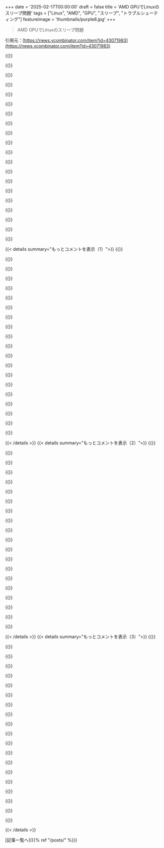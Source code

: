 +++
date = '2025-02-17T00:00:00'
draft = false
title = 'AMD GPUでLinuxのスリープ問題'
tags = ["Linux", "AMD", "GPU", "スリープ", "トラブルシューティング"]
featureimage = 'thumbnails/purple8.jpg'
+++

> AMD GPUでLinuxのスリープ問題

引用元：[https://news.ycombinator.com/item?id=43071983](https://news.ycombinator.com/item?id=43071983)

{{<matomeQuote body="ちょっと調べてみたんだけど、S3スリープに入るとPCIe GPUに電源がカットされるっぽい。正しいかは不明だけど、Gigabyte Aorusマザーボードはスリープバグがあって、SSDが正常にスリープしたり起きたりできないことがある。それを解決するのがこのudevルールだよ：<br>＞“スリープバグ対策として任意のPCIeポートからのウェイクアップを無効にする”" userName="jorvi" createdAt="2025-02-17T17:29:52" color="#785bff">}}

{{<matomeQuote body="俺のマザーボードでは、/etc/udev/rules.d/に設定を追加して自動ウェイクを無効にした。Logitech BoltレシーバーがいろんなLinux PCをすぐに起こすみたいで、Windowsではなんでこんなことがないのか謎。とりあえず、レシーバーの待機を無効にするルールを追加した！" userName="nyanpasu64" createdAt="2025-02-17T21:02:24" color="">}}

{{<matomeQuote body="いいヒントだね！KERNELS==”0000:00:01.1”を使うのは興味深い。PCIデバイスの特定の機能をターゲットにできるからね。" userName="jorvi" createdAt="2025-02-17T23:17:45" color="">}}

{{<matomeQuote body="Aorusマザー使ってるけど、この問題でいくつかの電力を無駄にしちゃった。これらの解決策に期待してたけど、ダメだったよ。ありがとう！" userName="VMG" createdAt="2025-02-17T18:44:59" color="">}}

{{<matomeQuote body="一般的な対策は試した？それとudevルールのリロードもね。デフォルトのルールの後に適用されるようにしないと。うまくいったら、udevadmでSSDデバイスを確認して“power/wakeup”が“disabled”になっているか見てみて。もし“disabled”なら、他の何かがスリープを妨げてるよ。" userName="jorvi" createdAt="2025-02-17T20:37:46" color="#45d325">}}

{{<matomeQuote body="もっと詳しく説明すればよかったかな。俺はデスクトップPC使ってるんだけど、スリープに入るのはいいけど、起き上がるとフリーズしちゃう。" userName="VMG" createdAt="2025-02-18T08:37:45" color="">}}

{{<matomeQuote body="俺もAorus ATXマザー使ってる。スリープには入るけど、起きるとフリーズするのが問題。デバイスによって挙動が違って、うちのは98％までスリープするけどファンだけが動く状態。これがバグであることがわかった。おそらく他のポートでも解決できるはず。" userName="jorvi" createdAt="2025-02-18T11:18:05" color="#ff5c5c">}}

{{<matomeQuote body="やばいな、B550M DS3H使ってるけど、スリープからすぐに起こすと一瞬つくけど、操作できなくて電源ボタン押してもダメ。壁のコンセントから電源引っこ抜かなきゃいけなかった。これは前にBIOSアップデートで直った。" userName="nyanpasu64" createdAt="2025-02-18T22:54:07" color="">}}

{{<matomeQuote body="このヒントありがとな！X570 Aorus Masterのサスペンド問題に悩んでた。/proc/acpi/wakeupにGPP0って入れたら解決したけど、最初のスリープ後にすぐ起きちゃうのは相変わらず。udevルールを適用して、そっちも直ったみたい！" userName="mafuyu" createdAt="2025-02-18T06:13:20" color="#785bff">}}

{{<matomeQuote body="将来のユニットファイルを使うために：`Type=oneshot`と`RemainAfterExit=yes`使った？そうじゃないとウェイクアップの動作に変な影響があった気がする。でもこれはNixOS特有かも。" userName="jorvi" createdAt="2025-02-18T11:12:11" color="">}}

{{<matomeQuote body="ExecStartにmulti-user.targetを使ったけど、これが単純ユニットを示すから起動時の順序が間違ってるかもって気づいた！これから気をつけようと思う。" userName="mafuyu" createdAt="2025-02-19T07:12:49" color="">}}

{{<matomeQuote body="混乱させてごめん、実行に失敗してるわけじゃないよ。”RemainAfterExit”を入れないと、毎回起動するから注意が必要。これでお得意のシェルコードが実行される。”RemainAfterExit”はシステムの状態を変えるユニットファイルに必要で、1回実行したら手動で無効にしない限り”アクティブ”になる。”Type=Oneshot”も必要。とはいえ、udevでやるのが好みかな。シェルスクリプトは壊れやすいから。" userName="jorvi" createdAt="2025-02-19T15:55:19" color="#ff5733">}}

{{<matomeQuote body="なるほど、アドバイスありがと！systemdは簡単に使えて便利だけど、罠も多いんだよね。" userName="mafuyu" createdAt="2025-02-24T05:54:26" color="">}}

{{<matomeQuote body="この仮定が正しいかは不明だけど、S3はRAM以外の電源をカットするはず。でもGigabyte AorusのマザーボードにはNVMe SSDスリープバグがあって、システムが正しくスリープやウェイクできないことがある。ハードウェアの状態をチェックしたり、PCIeデバイスにスリープコマンドを送ったりできるといいんだけど。" userName="bArray" createdAt="2025-02-18T13:08:09" color="">}}

{{<matomeQuote body="ああ、長い間この問題に悩んでるんだけど、これもダメだったよ。ここに記録してあるから見てみて。<br>https://bbs.archlinux.org/viewtopic.php?id=302440<br>Aorusのウェイクアップ問題に関するさらなる洞察があったら教えて。特に、私の場合は`.../devices/LNXSYSTM:00/LNXSYBUS:00/PNP0A08:00/device:45/wakeup/wakeup6`からウェイクアップしてるみたいだけど、意味が分からないんだ。" userName="krastanov" createdAt="2025-02-18T02:59:03" color="">}}

{{<matomeQuote body="それも分からないけど、上のコメントからのヒントで試してみるといいかも。<br>ACTION==”offline”, KERNELS==”0000:00:45.6”, ATTR{power/wakeup}=”disabled”<br>とか、ACTION==”change”やKERNELS==”0000:00:45”やKERNELS==”0000:00:45.?”もありかも。" userName="jorvi" createdAt="2025-02-18T10:59:47" color="">}}

{{<matomeQuote body="このMBで何年もこの問題に苦しんで、結局はひどいUSB CのPCIeカードを物理的に取り外すことで解決したよ。コンピュータケースにはUSBCポートがなかったからね。<br>それに、PCIウェイクアップバスを無効にしたこともあるけど、それからは触ってない。今は順調だよ。これが役に立てば。" userName="faraggi" createdAt="2025-02-18T04:39:00" color="#ff5c5c">}}

{{<matomeQuote body="これは修正なのか、それとも回避策なのか？" userName="gU9x3u8XmQNG" createdAt="2025-02-18T05:09:33" color="">}}

{{<matomeQuote body="memreserverの作者がここにいるよ。この問題について数年前にデバッグしたけど、公開されてるコメントが見つかるのは難しい。<br>大体は、Linuxに信頼性の高いスリープフックが欠けていたのが問題だったけど、これが今は可能になっている。残念ながら、FreedesktopのGitlabはインデックスできないから、その知識が失われちゃったみたい。<br>[1]  https://gitlab.freedesktop.org/drm/amd/-/issues/2125#note_17..." userName="lorenzbrun" createdAt="2025-02-17T22:21:15" color="#785bff">}}

{{<matomeQuote body="すごい成果だね！Linuxでスリープがどれだけ難しいか、その原因がわかるデータポイントだよ。今でもThinkPad P1G4を使ってるけど、スリープに入るとファンが自動で止まらないし、最近はBluetoothヘッドフォンからのスリープ復帰後に音が割れる問題も発生した。ノードのスリープも無効にしたよ。<br>（https://wiki.archlinux.org/title/PipeWire#Noticeable_audio_d...）" userName="sabujp" createdAt="2025-02-17T18:30:52" color="#ff5733">}}

{{< details summary="もっとコメントを表示（1）">}}
{{<matomeQuote body="もう2025年なのに、Linuxのノートパソコンのスリープやサスペンドがまだちゃんと動かないのは驚きだよね。15年前に初めてこの問題に出くわした気がする。" userName="Apofis" createdAt="2025-02-17T19:03:32" color="">}}

{{<matomeQuote body="Windowsでもスリープとサスペンドはうまく動かないよね。パワーコントロールは密接な統合が必要だから、PCはそれができてないんだ。メーカーはファームウェアをただのコストとみなしていて、最低限の機能しか提供してないから、完全にサポートされないことが多い。" userName="xondono" createdAt="2025-02-17T19:36:31" color="#45d325">}}

{{<matomeQuote body="AppleもPPC/x86時代にスリープの問題で苦労してたよ。いい感じにはなってるけど、Appleのノートを使ってたときも、スリープからの復帰で奇妙な問題が1/50回くらいの頻度で起きてた。LenovoはLinuxでもApple並みにスリープ管理ができてる気がする。" userName="kiwijamo" createdAt="2025-02-17T21:12:59" color="#785bff">}}

{{<matomeQuote body="ARMでも完全ではない。M1 Miniはスリープから復帰するとグリーンスクリーンになってクラッシュすることが数ヶ月に一回あるし、M1 Proもたまにスリープから復帰するとフリーズするんだ。これはOS問わず難しい問題みたいだね。" userName="nyarlathotep_" createdAt="2025-02-18T03:42:25" color="">}}

{{<matomeQuote body="＞LenovoはLinuxでもApple並みにスリープ管理ができてる気がする。俺のOpenBSD X1もそれほど悪くはないよ。MacBookほどスムーズではないけど、まあまあ使える。" userName="adolph" createdAt="2025-02-18T00:08:31" color="">}}

{{<matomeQuote body="CarbonとExtremeどっち？俺の1世代目のX1 ExtremeではWindowsで復帰すらまともにできないんだけど。" userName="winrid" createdAt="2025-02-18T12:20:17" color="">}}

{{<matomeQuote body="ARMではかなり改善されたよね。外部モニターのサポートも速くて信頼性が上がったし。ハードウェア全体をコントロールしてるのが大きいんじゃないかな。" userName="sroussey" createdAt="2025-02-17T21:51:57" color="#785bff">}}

{{<matomeQuote body="俺のM1 Pro MacBookはHDMIの音声で変な問題がある。テレビに接続すると再起動しないと音が出ないことが多いよ。" userName="tiagod" createdAt="2025-02-17T22:49:08" color="">}}

{{<matomeQuote body="それはイライラするけど、モニターやテレビのHDMI実装が原因かもしれないね。" userName="bzzzt" createdAt="2025-02-18T08:38:41" color="">}}

{{<matomeQuote body="そうじゃないと思う。その状態だと、映像が飛んだり乱れたりして、音声もかなり壊れる。音だけの問題じゃないよ。" userName="tiagod" createdAt="2025-02-19T03:23:40" color="">}}

{{<matomeQuote body="全て HDMI 実装の不具合が原因かもしれないね（リフレッシュや音声が全てエンコード・同期されてるから）。でも、M1 Mac が HDMI TV との接続に重大な問題があるかもしれないし、間違ってるかもね。" userName="bzzzt" createdAt="2025-02-20T15:58:50" color="">}}

{{<matomeQuote body="ケーブルの可能性もあるよ。自分は M2 を使ってるけど問題ないし、v1 の問題が心配だったけど、VisionPro の v2 を待つことにする。" userName="sroussey" createdAt="2025-02-20T20:40:09" color="">}}

{{<matomeQuote body="11世代 Intel NUC を買った時、スリープ・ウェイクがうまくいかなかったのには驚いた。安いクローンでなく、プロセッサを設計したメーカーの完全統合コンピュータなのに！結局、新しいマシンを買ってしまったけど、Home Server として Proxmox を動かしてるからスリープしなくてもいいから問題ないや。" userName="stephen_g" createdAt="2025-02-17T23:11:27" color="#38d3d3">}}

{{<matomeQuote body="＞ スリープ・サスペンドは Windows でもうまくいかないよ。<br>自分の $DAYJOB の Macbook も、スリープできるのは10回中2回だけ。大体失敗して翌朝にはバッテリーが切れてる。比較するなら、PopOS!を動かしている自分の System76 ラップトップは毎回完璧にスリープするよ。" userName="mindcrime" createdAt="2025-02-17T22:14:26" color="#ff5c5c">}}

{{<matomeQuote body="＞ 自分の $DAYJOB の Macbook のスリープは、10回中2回しか成功しない。<br>重要なのは、業務用ラップトップには様々なスパイウェアや管理ソフトがインストールされているから、それが原因でシステムが不具合を起こすこともある。これは Apple だけの問題ではないけど、こうしたソフトからブランドを守ってないのは問題だ。" userName="vlovich123" createdAt="2025-02-18T10:06:31" color="">}}

{{<matomeQuote body="＞ Macintosh ではどうなんだろう。自分の $DAYJOB の Powerbook が…<br>20年以上前の PowerPC ラップトップを日常業務に使ってるの？ハードウェアが長持ちしてるね！" userName="stock_toaster" createdAt="2025-02-17T22:45:02" color="">}}

{{<matomeQuote body="＞ スリープ・サスペンドは Windows でもうまくいかないよ。<br>昔は全く問題じゃなかったのに、今では5台ある Windows ノートはどれもスリープしない。なぜか Debian Stable を動かしている自分の私物ラップトップは、毎回スリープするけど、他のディストロは Windows と同じくらいの失敗率だ。" userName="bachmeier" createdAt="2025-02-17T20:22:24" color="#785bff">}}

{{<matomeQuote body="モダンスタンバイ。Windows は Apple の ”power nap” 機能を真似したかったけど、ハードウェアを完全に管理してないと、数多くの異なるハードウェアの組み合わせによって問題が発生することに気付かなかったみたい。それに、機械はオーバーヒートしたり、Windows Update によるウェイクタイマーでオフになってたりすることもあって、これを無効にできるけど、普通の人は気づかない。S3 スリープが消えた理由が理解できない。" userName="asmor" createdAt="2025-02-17T20:42:49" color="">}}

{{<matomeQuote body="Linux の S0 にとても満足してる。実装はできるだけ少ないことを行いながらも、効果的に ”オン” の状態を保つことに重点を置いてる。" userName="carlhjerpe" createdAt="2025-02-17T21:05:06" color="#785bff">}}

{{<matomeQuote body="＞ でも意味あるの？実際に何もしてないなら、なんでオンのままにするの？" userName="vladvasiliu" createdAt="2025-02-18T08:53:16" color="">}}


{{< /details >}}
{{< details summary="もっとコメントを表示（2）">}}
{{<matomeQuote body="同僚が最近Windowsのマシンを見せてくれたんだ。ファンの周りのゴムが溶けちゃってて、電源切り忘れてバッグにしまった時にスリープが作動しなかったみたい。" userName="OvbiousError" createdAt="2025-02-17T20:46:25" color="">}}

{{<matomeQuote body="Linus Tech TipsがYouTubeで、充電中にスリープすると更新チェックで自動的に起きるバグについての動画を上げてたけど、リュックの中で起きちゃう問題が多いみたい。" userName="dhon_" createdAt="2025-02-17T21:30:21" color="">}}

{{<matomeQuote body="この機能って2020年の初め頃にリリースされたんじゃない？Windowsのスリープは昔はまあまあだったけど、ここ数年はひどいね。<br>（オフにする方法のリンクある？）" userName="whizzter" createdAt="2025-02-17T22:38:31" color="#785bff">}}

{{<matomeQuote body="Windowsに問題があるのは確かだけど、100台中80台は問題なく動くと思うよ。Linuxでちゃんと動作するのはその中の30%くらいかな。<br>俺は90年代からSlackwareを使ってるから、実際のところ、Linuxのデュアルブート環境でAMD CPUとNVIDIA GPUのデスクトップはスリープできない。今は手動で対処してる。" userName="jml78" createdAt="2025-02-17T22:50:27" color="">}}

{{<matomeQuote body="WindowsのModern Standbyは本当にひどいよ。問題について詳しく説明してるYouTubeの動画があるから、見てみて：<br>https://youtu.be/OHKKcd3sx2c" userName="dharmab" createdAt="2025-02-17T23:10:50" color="">}}

{{<matomeQuote body="新しいWindowsノートパソコンの0%が正しいS3スリープモードに対応してないんだ。Microsoftがそれを削除したから、”modern standby”の方がよくなった。" userName="weberer" createdAt="2025-02-18T11:30:45" color="">}}

{{<matomeQuote body="2017年から2019年のIntel MacBookは、HID周辺機器の電源を切る前に蓋を閉じるとセグフォルトするほど問題があったよ。<br>WindowsでもカスタムPCビルドはこの問題に悩まされるし、全てのコンポーネントがスリープ状態もうまく動作するわけじゃないんだ。<br>そういう問題を解決する手段がBIOSやLinuxになくも、どうやって調べればいいかわからない人が多いかな。" userName="washadjeffmad" createdAt="2025-02-17T19:43:29" color="">}}

{{<matomeQuote body="あれはバグじゃなくて機能だと思ってた。大きなダウンロードを続けたい時やすぐに起動したい時は、電源をつないで蓋を閉めてたから。" userName="janderson215" createdAt="2025-02-17T19:47:15" color="">}}

{{<matomeQuote body="カスタムデスクトップで、前のAM4マザーボードを使ってた時に、Windowsでハイバーネートすると普通にシャットダウンした後に、自動的に起きちゃうことがあったんだ。それを防ぐために何回もPSUの電源を切ってた。新しいマザーボードに変えたらもうなくなった。BIOSのアップデートでは解決しなかったな。" userName="burnte" createdAt="2025-02-17T20:01:46" color="">}}

{{<matomeQuote body="今すぐには役に立たないかもしれないけど、自動的に起きちゃうWindowsマシンがあったら、管理者としてコマンドウィンドウで実行して、何が起きたかチェックできるよ：<br>powercfg /lastwake" userName="iamtedd" createdAt="2025-02-18T00:21:46" color="">}}

{{<matomeQuote body="今日、閉じたゲーミングノートパソコンが煩わしいWindowsの音を出すようになったので、Windowsでもちゃんと動いてない気がする。今はハードウェアの問題を解決する手段がいろいろあって、Appleがいいのはサポートするハードウェアが少なく、スタックも管理してるから。WindowsがLinuxよりマシなのは、目が多いからだと思う。" userName="rikthevik" createdAt="2025-02-17T22:16:58" color="">}}

{{<matomeQuote body="MacとWindowsがちゃんと動く理由は、デスクトップ向けに設計されてるから。LinuxはクラウドサービスやAndroidに資金が流れて、デスクトップ機能が不足してる気がする。" userName="ch33zer" createdAt="2025-02-18T06:52:14" color="">}}

{{<matomeQuote body="実際、Windowsでも正しく動いてないよ。会社のノートパソコンの混合環境では、問題が多すぎてスリープ・ハイバーネートを全社的に無効にした。" userName="bongodongobob" createdAt="2025-02-17T19:12:25" color="">}}

{{<matomeQuote body="なぜか人々は自分のマシンをスリープさせたがるね。長い起動時間とか？" userName="Joker_vD" createdAt="2025-02-18T01:28:52" color="">}}

{{<matomeQuote body="その気持ちは分かるよ。結局、タブがいっぱい開いててNotepadが14個あるから。でも、スリープ失敗で痛い目にあったら習慣を変えざるを得ないね。" userName="bongodongobob" createdAt="2025-02-18T02:12:47" color="#ff5733">}}

{{<matomeQuote body="Firefoxは閉じるときに開いているタブを保存するし、Notepad++やSublimeもそうだよね。失うタブの大部分は重要じゃない。スリープはちゃんと動くべきなんだけど、実際は機能してないから、ドライブの電源を切るタイミングを考えた方がいいよ。" userName="Joker_vD" createdAt="2025-02-18T02:57:46" color="#38d3d3">}}

{{<matomeQuote body="もし、S0スリープをサポートしている現代のマシンを使ってるなら、かなり問題が解決されてるよ。全てのユーザープロセスを一時停止し、コアをすべて無効にして1つだけを低周波数で動かすから、システムは「オン」のままだし、デバイスは省電力状態になる。深いスリープが必要ない限り問題ない。" userName="carlhjerpe" createdAt="2025-02-17T20:52:13" color="#785bff">}}

{{<matomeQuote body="心から感謝します。私のメインノートパソコンはRyzenのThinkPadでLinuxを使っていて、スリープとハイバーネートをよく使うけど、時々この問題に遭遇します。6.14が待ち遠しい！" userName="Gormo" createdAt="2025-02-17T17:36:48" color="">}}

{{<matomeQuote body="これだ！ほんとありがとう！" userName="imp0cat" createdAt="2025-02-17T19:58:34" color="">}}

{{<matomeQuote body="なんでdm->cached_stateがポインタじゃなくて-12を保存してたの？おそらく、suspend中にdm_suspend()がdm.cached_stateにdrm_atomic_helper_suspend(adev_to_drm(adev))を代入したからだと思う。drm_atomic_helper_suspend()はポインタかエラーを示す負のポインタを返す可能性があるのに、戻り値をそのままポインタに代入してて、resume時にデリファレンスするからエラーをテストせずに使ってたんだ。RustならResult型を扱うからこういうことは起こらないよ。" userName="mkesper" createdAt="2025-02-18T09:39:52" color="#45d325">}}


{{< /details >}}
{{< details summary="もっとコメントを表示（3）">}}
{{<matomeQuote body="Cのプリプロセッサを使えば代数的合成型が作れるみたいだよ。詳細はリンク見てね。だけど、カーネルの古いコーディング習慣が改善の妨げになってるのが皮肉だね。Rustの開発者たちは、自分のサブシステムをきれいにしようとしないその抵抗にフラストレーションを感じてると思う。たぶん、これがカーネルに取り込まれれば役立つかもね。" userName="vlovich123" createdAt="2025-02-18T10:20:43" color="">}}

{{<matomeQuote body="あなたの仕事が、GPU拡張付きのFramework AMDラップトップでのLinux/Windowsのデュアルブートに役立つよ。寄付したいんだけど、私のプロフィールに連絡先があるから教えて。" userName="jph" createdAt="2025-02-17T18:57:41" color="#ff33a1">}}

{{<matomeQuote body="大好き！" userName="lelandfe" createdAt="2025-02-17T19:59:39" color="">}}

{{<matomeQuote body="昔は、名前付けとキャッシュの無効化、オフバイワンエラーがコンピュータサイエンスの二大問題だと思ってたけど、”スリープ/ウェイク”問題について知ってNP完全だと気づいたんだ。" userName="dekhn" createdAt="2025-02-17T20:51:54" color="">}}

{{<matomeQuote body="スリープ/ウェイクはキャッシュの無効化の一種だと思う。全ての周辺機器がステートレスなら問題にならないはず。" userName="verall" createdAt="2025-02-18T16:40:00" color="">}}

{{<matomeQuote body="でも、Linuxだけの話だよ。WindowsではO(n2)、MacosではO(log n)になる。" userName="nikanj" createdAt="2025-02-17T20:54:11" color="">}}

{{<matomeQuote body="新しいDellラップトップをスリープさせるのにかなり苦労したし、デスクトップもウェイク後にGPUハードウェアアクセラレーションが壊れたから、今はO(n4)くらいだと思うよ。もしかしたらO(n!)かも。" userName="ncann" createdAt="2025-02-17T21:34:55" color="#ff5733">}}

{{<matomeQuote body="でも、Hackintoshしない限りは大丈夫だね。あれは時々恐ろしいことがあったから！" userName="itsn0tm3" createdAt="2025-02-17T21:10:45" color="">}}

{{<matomeQuote body="Hackintoshの設定でKEXTやブートローダーの設定に数時間費やしたことを思い出すと、今でもゾッとするわ。特にACPIテーブル、SSDとかな。対照的に、VMでMacOSを動かすのは天国だよ。XcodeにiPhoneを通すのに最初の設定と同じくらい時間がかかったし。" userName="0x38B" createdAt="2025-02-17T22:54:14" color="">}}

{{<matomeQuote body="Linuxのメモリ管理、特にOOMの問題は本当に厄介で困ってる。不運にもOOMになると、RAMを追加せざるを得ないが、これは無駄で高価。Linuxが将来的にOOMをうまく処理するのは難しいと思う。この作業は素晴らしいし、今後のデバッグの参考になりそう。systemdのdebug-shell機能も便利そう。" userName="jchw" createdAt="2025-02-17T20:38:05" color="#ff5733">}}

{{<matomeQuote body="Windowsによると、マザーボードのシリアルポートはPciバスに接続されてるらしい。DOS万歳！TTMのビデオ、時間があれば見てみるよ。" userName="nyanpasu64" createdAt="2025-02-17T20:58:22" color="">}}

{{<matomeQuote body="cgroupsを使ってOOMを抑えるのはうまくいったことがあるんだ。LinuxでのOOMの扱いに最新の方法があるかはわからないけど、何かおすすめの本があれば教えてほしい。" userName="Skunkleton" createdAt="2025-02-17T20:44:56" color="">}}

{{<matomeQuote body="理解している限り、二つの問題があるね。・過剰割り当て。Linuxはメモリを過剰に割り当てることがあり、メモリがない時も割り当てが成功して、実際に物理ページがないときにハングする。Windows NTはこれをしないし、macOS/XNUの処理も分からない。・OOMキラー。割り当てが失敗しないので、OOM時の回復にはプロセスをスコアで評価し、メモリを使っているものを殺す。単一のプロセスがメモリを使ってない場合、これがうまく機能しない。たとえば、make -j32のような並列タスクだと、C++コンパイラはそれほどメモリを使わないから、栄光の瞬間にElectronアプリが真っ先に殺される。" userName="jchw" createdAt="2025-02-17T21:12:04" color="#785bff">}}

{{<matomeQuote body="過剰割り当てに対する他の賢い方法があるの？小さめのメモリを追加で常にmmapするのは非効率でしょ？過剰割り当ては実際にはページを書き込むまで本当に割り当ててないんだよね。forkを効率よく実装する方法は、少なくとも「これには書き込まない」とマークする必要があるだろうけど、実際には使うのが難しいAPIになるのかな。" userName="fc417fc802" createdAt="2025-02-18T05:43:54" color="#ff5c5c">}}

{{<matomeQuote body="Chromiumはタブごとに1つのPID名前空間を持つかもしれない。今のマシンでは、タブごとに1.1TiBの仮想メモリが報告されてる。実際にはChromeやFirefoxはそんなにメモリを使わないんだろうね。" userName="nolist_policy" createdAt="2025-02-18T18:37:18" color="">}}

{{<matomeQuote body="大きなmmapを許可しつつ、ページが尽きた時にプログラムをハングさせずに信号を送るのもひとつの解決策かも。ただ、ChromeやFirefoxが実際にそれだけのメモリを使ってるわけじゃないし。" userName="jchw" createdAt="2025-02-18T15:52:54" color="">}}

{{<matomeQuote body="むしろ対処法として、実際に割り当てが起きた時にアクション可能なエラーを受け取る方が良いと思う。でもそれがうまく機能するためには、スレッドごとの信号ハンドラが必要だ。これにはカーネルが対応してるけど、POSIXやglibcの更新が必要になるだろうね。あとは、書き込みなしでページを割り当てる方法もあったらな。" userName="fc417fc802" createdAt="2025-02-19T02:31:23" color="#ff5733">}}

{{<matomeQuote body="Linuxのメモリ管理とOOMの条件は本当に酷い。OOM条件の処理が適切に行われていない。cgroupsを使ったりearlyoomをインストールしたり、スワップを増やしたりしても結局はハックに過ぎない。これらは本質的に問題を解決してくれない。システムがメモリを割り当てられないためにLUKSボリュームが読み取り専用になったこともあるし、本当にユーザースペースで何かを殺してくれ。" userName="Avamander" createdAt="2025-02-18T12:29:43" color="#ff5c5c">}}

{{<matomeQuote body="zswapやzram使ってる？ zstdで8GBのRAMを20GBに増やせるし、16GBなら40GBにもできるよ。冒険心があれば（Androidもやってるし安定してる）メモリを100%超過してもいいし。" userName="jorvi" createdAt="2025-02-18T11:35:59" color="#ff5c5c">}}

{{<matomeQuote body="すごいニュースだね。AMDのLinuxグラフィックスドライバーはほとんどは快適に動いてるけど、これだけは何度も問題にぶつかった。" userName="dralley" createdAt="2025-02-17T17:27:50" color="#ff5733">}}


{{< /details >}}


[記事一覧へ]({{% ref "/posts/" %}})

